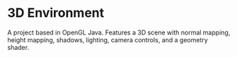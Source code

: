 # 3D Environment
 A project based in OpenGL Java. Features a 3D scene with normal mapping, height mapping, shadows, lighting, camera controls, and a geometry shader.
